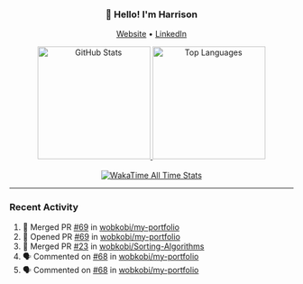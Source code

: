 <h3 align="center">👋 Hello! I'm Harrison</h3>

<p align="center">
  <a href="https://www.harrisonraynes.com/" target="_blank">Website</a> •
  <a href="https://www.linkedin.com/in/harrisonraynes/" target="_blank">LinkedIn</a>

<!-- Stats Cards -->
<div align="center">
  <!-- GitHub Stats Card -->
  <a href="https://github.com/wobkobi" target="_blank">
    <img height="200" src="https://github-readme-stats-wobkobis-projects.vercel.app/api?username=wobkobi&show_icons=true&theme=monokai-pro-spectrum" alt="GitHub Stats" />
  </a>
  <!-- Top Languages Card -->
  <a href="https://github.com/wobkobi" target="_blank">
    <img height="200" src="https://github-readme-stats-wobkobis-projects.vercel.app/api/top-langs/?username=wobkobi&layout=compact&langs_count=10&theme=monokai-pro-spectrum" alt="Top Languages" />
  </a>
  <br><br>
  <!-- WakaTime All Time Stats Card -->
  <a href="https://github.com/wobkobi" target="_blank">
    <img src="https://github-readme-stats-wobkobis-projects.vercel.app/api/wakatime?username=wobkobi&layout=compact&show_icons=true&custom_title=All%20Time%20Stats%20(WakaTime)&theme=monokai-pro-spectrum&hide=Other&langs_count=24" alt="WakaTime All Time Stats" />
  </a>
</div>

<hr />

### Recent Activity

<!--START_SECTION:activity-->
1. 🎉 Merged PR [#69](https://github.com/wobkobi/my-portfolio/pull/69) in [wobkobi/my-portfolio](https://github.com/wobkobi/my-portfolio)
2. 💪 Opened PR [#69](https://github.com/wobkobi/my-portfolio/pull/69) in [wobkobi/my-portfolio](https://github.com/wobkobi/my-portfolio)
3. 🎉 Merged PR [#23](https://github.com/wobkobi/Sorting-Algorithms/pull/23) in [wobkobi/Sorting-Algorithms](https://github.com/wobkobi/Sorting-Algorithms)
4. 🗣 Commented on [#68](https://github.com/wobkobi/my-portfolio/pull/68#issuecomment-2730967732) in [wobkobi/my-portfolio](https://github.com/wobkobi/my-portfolio)
5. 🗣 Commented on [#68](https://github.com/wobkobi/my-portfolio/pull/68#issuecomment-2730939175) in [wobkobi/my-portfolio](https://github.com/wobkobi/my-portfolio)
<!--END_SECTION:activity-->
